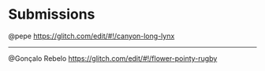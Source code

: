 # Submissions

@pepe https://glitch.com/edit/#!/canyon-long-lynx

---

@Gonçalo Rebelo  https://glitch.com/edit/#!/flower-pointy-rugby
